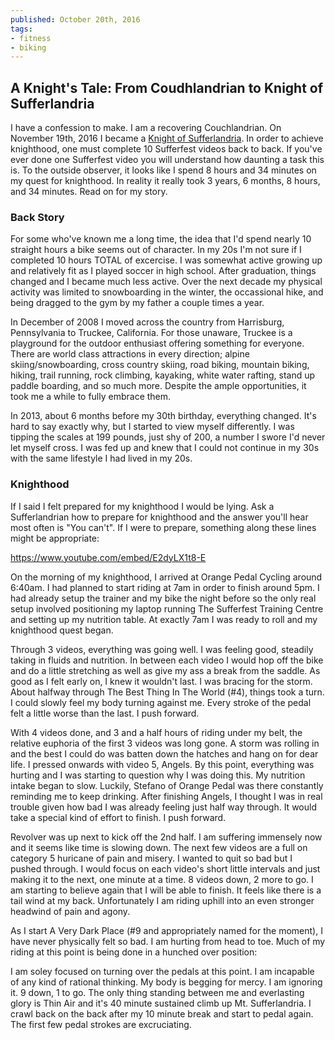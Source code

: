 ```yaml
---
published: October 20th, 2016
tags:
- fitness
- biking
---
```


## A Knight's Tale: From Coudhlandrian to Knight of Sufferlandria


<!-- preview -->
<!--
<blockquote class="instagram-media" data-instgrm-version="7" style=" background:#FFF; border:0; border-radius:3px; box-shadow:0 0 1px 0 rgba(0,0,0,0.5),0 1px 10px 0 rgba(0,0,0,0.15); margin: 1px; max-width:658px; padding:0; width:99.375%; width:-webkit-calc(100% - 2px); width:calc(100% - 2px);"><div style="padding:8px;"> <div style=" background:#F8F8F8; line-height:0; margin-top:40px; padding:50.0% 0; text-align:center; width:100%;"> <div style=" background:url(data:image/png;base64,iVBORw0KGgoAAAANSUhEUgAAACwAAAAsCAMAAAApWqozAAAABGdBTUEAALGPC/xhBQAAAAFzUkdCAK7OHOkAAAAMUExURczMzPf399fX1+bm5mzY9AMAAADiSURBVDjLvZXbEsMgCES5/P8/t9FuRVCRmU73JWlzosgSIIZURCjo/ad+EQJJB4Hv8BFt+IDpQoCx1wjOSBFhh2XssxEIYn3ulI/6MNReE07UIWJEv8UEOWDS88LY97kqyTliJKKtuYBbruAyVh5wOHiXmpi5we58Ek028czwyuQdLKPG1Bkb4NnM+VeAnfHqn1k4+GPT6uGQcvu2h2OVuIf/gWUFyy8OWEpdyZSa3aVCqpVoVvzZZ2VTnn2wU8qzVjDDetO90GSy9mVLqtgYSy231MxrY6I2gGqjrTY0L8fxCxfCBbhWrsYYAAAAAElFTkSuQmCC); display:block; height:44px; margin:0 auto -44px; position:relative; top:-22px; width:44px;"></div></div><p style=" color:#c9c8cd; font-family:Arial,sans-serif; font-size:14px; line-height:17px; margin-bottom:0; margin-top:8px; overflow:hidden; padding:8px 0 7px; text-align:center; text-overflow:ellipsis; white-space:nowrap;"><a href="https://www.instagram.com/p/BNAsyBkBCBp/" style=" color:#c9c8cd; font-family:Arial,sans-serif; font-size:14px; font-style:normal; font-weight:normal; line-height:17px; text-decoration:none;" target="_blank">A photo posted by Orange Pedal Cycling (@orangepedal_cycling)</a> on <time style=" font-family:Arial,sans-serif; font-size:14px; line-height:17px;" datetime="2016-11-19T23:55:41+00:00">Nov 19, 2016 at 3:55pm PST</time></p></div></blockquote>
<script async defer src="//platform.instagram.com/en_US/embeds.js"></script>

<p></p>
-->

I have a confession to make. I am a recovering Couchlandrian. On November 19th, 2016 I became a [Knight of Sufferlandria](https://thesufferfest.com/pages/knights-of-sufferlandria). In order to achieve knighthood, one must complete 10 Sufferfest videos back to back. If you've ever done one Sufferfest video you will understand how daunting a task this is. To the outside observer, it looks like I spend 8 hours and 34 minutes on my quest for knighthood. In reality it really took 3 years, 6 months, 8 hours, and 34 minutes. Read on for my story.
<!-- /preview -->

### Back Story

For some who've known me a long time, the idea that I'd spend nearly 10 straight hours a bike seems out of character. In my 20s I'm not sure if I completed 10 hours TOTAL of excercise. I was somewhat active growing up and relatively fit as I played soccer in high school. After graduation, things changed and I became much less active. Over the next decade my physical activity was limited to snowboarding in the winter, the occassional hike, and being dragged to the gym by my father a couple times a year.

In December of 2008 I moved across the country from Harrisburg, Pennsylvania to Truckee, California. For those unaware, Truckee is a playground for the outdoor enthusiast offering something for everyone. There are world class attractions in every direction; alpine skiing/snowboarding, cross country skiing, road biking, mountain biking, hiking, trail running, rock climbing, kayaking, white water rafting, stand up paddle boarding, and so much more. Despite the ample opportunities, it took me a while to fully embrace them.

In 2013, about 6 months before my 30th birthday, everything changed. It's hard to say exactly why, but I started to view myself differently. I was tipping the scales at 199 pounds, just shy of 200, a number I swore I'd never let myself cross. I was fed up and knew that I could not continue in my 30s with the same lifestyle I had lived in my 20s.

### Knighthood

If I said I felt prepared for my knighthood I would be lying. Ask a Sufferlandrian how to prepare for knighthood and the answer you'll hear most often is "You can't". If I were to prepare, something along these lines might be appropriate: 

<p></p>


https://www.youtube.com/embed/E2dyLX1t8-E

<p></p>

On the morning of my knighthood, I arrived at Orange Pedal Cycling around 6:40am. I had planned to start riding at 7am in order to finish around 5pm. I had already setup the trainer and my bike the night before so the only real setup involved positioning my laptop running The Sufferfest Training Centre and setting up my nutrition table. At exactly 7am I was ready to roll and my knighthood quest began.

<!--
<p></p>


<blockquote class="instagram-media" data-instgrm-captioned data-instgrm-version="7" style=" background:#FFF; border:0; border-radius:3px; box-shadow:0 0 1px 0 rgba(0,0,0,0.5),0 1px 10px 0 rgba(0,0,0,0.15); margin: 1px; max-width:658px; padding:0; width:99.375%; width:-webkit-calc(100% - 2px); width:calc(100% - 2px);"><div style="padding:8px;"> <div style=" background:#F8F8F8; line-height:0; margin-top:40px; padding:50.0% 0; text-align:center; width:100%;"> <div style=" background:url(data:image/png;base64,iVBORw0KGgoAAAANSUhEUgAAACwAAAAsCAMAAAApWqozAAAABGdBTUEAALGPC/xhBQAAAAFzUkdCAK7OHOkAAAAMUExURczMzPf399fX1+bm5mzY9AMAAADiSURBVDjLvZXbEsMgCES5/P8/t9FuRVCRmU73JWlzosgSIIZURCjo/ad+EQJJB4Hv8BFt+IDpQoCx1wjOSBFhh2XssxEIYn3ulI/6MNReE07UIWJEv8UEOWDS88LY97kqyTliJKKtuYBbruAyVh5wOHiXmpi5we58Ek028czwyuQdLKPG1Bkb4NnM+VeAnfHqn1k4+GPT6uGQcvu2h2OVuIf/gWUFyy8OWEpdyZSa3aVCqpVoVvzZZ2VTnn2wU8qzVjDDetO90GSy9mVLqtgYSy231MxrY6I2gGqjrTY0L8fxCxfCBbhWrsYYAAAAAElFTkSuQmCC); display:block; height:44px; margin:0 auto -44px; position:relative; top:-22px; width:44px;"></div></div> <p style=" margin:8px 0 0 0; padding:0 4px;"> <a href="https://www.instagram.com/p/BM_1MROD7vC/" style=" color:#000; font-family:Arial,sans-serif; font-size:14px; font-style:normal; font-weight:normal; line-height:17px; text-decoration:none; word-wrap:break-word;" target="_blank">Another #sufferfest #sufferlandria rider in the house. Ride for charity #ronaldmcdonaldhouse is on. Come down and ride with us. #OrangePedalCycling #Reno #tacxperience</a></p> <p style=" color:#c9c8cd; font-family:Arial,sans-serif; font-size:14px; line-height:17px; margin-bottom:0; margin-top:8px; overflow:hidden; padding:8px 0 7px; text-align:center; text-overflow:ellipsis; white-space:nowrap;">A photo posted by Orange Pedal Cycling (@orangepedal_cycling) on <time style=" font-family:Arial,sans-serif; font-size:14px; line-height:17px;" datetime="2016-11-19T15:49:55+00:00">Nov 19, 2016 at 7:49am PST</time></p></div></blockquote>
-->

Through 3 videos, everything was going well. I was feeling good, steadily taking in fluids and nutrition. In between each video I would hop off the bike and do a little stretching as well as give my ass a break from the saddle. As good as I felt early on, I knew it wouldn't last. I was bracing for the storm. About halfway through The Best Thing In The World (#4), things took a turn. I could slowly feel my body turning against me. Every stroke of the pedal felt a little worse than the last. I push forward.

With 4 videos done, and 3 and a half hours of riding under my belt, the relative euphoria of the first 3 videos was long gone. A storm was rolling in and the best I could do was batten down the hatches and hang on for dear life. I pressed onwards with video 5, Angels. By this point, everything was hurting and I was starting to question why I was doing this. My nutrition intake began to slow. Luckily, Stefano of Orange Pedal was there constantly reminding me to keep drinking. After finishing Angels, I thought I was in real trouble given how bad I was already feeling just half way through. It would take a special kind of effort to finish. I push forward.

Revolver was up next to kick off the 2nd half. I am suffering immensely now and it seems like time is slowing down. The next few videos are a full on category 5 huricane of pain and misery. I wanted to quit so bad but I pushed through. I would focus on each video's short little intervals and just making it to the next, one minute at a time. 8 videos down, 2 more to go. I am starting to believe again that I will be able to finish. It feels like there is a tail wind at my back. Unfortunately I am riding uphill into an even stronger headwind of pain and agony. 

As I start A Very Dark Place (#9 and appropriately named for the moment), I have never physically felt so bad. I am hurting from head to toe. Much of my riding at this point is being done in a hunched over position:

<!--
<blockquote class="instagram-media" data-instgrm-version="7" style=" background:#FFF; border:0; border-radius:3px; box-shadow:0 0 1px 0 rgba(0,0,0,0.5),0 1px 10px 0 rgba(0,0,0,0.15); margin: 1px; max-width:658px; padding:0; width:99.375%; width:-webkit-calc(100% - 2px); width:calc(100% - 2px);"><div style="padding:8px;"> <div style=" background:#F8F8F8; line-height:0; margin-top:40px; padding:50.0% 0; text-align:center; width:100%;"> <div style=" background:url(data:image/png;base64,iVBORw0KGgoAAAANSUhEUgAAACwAAAAsCAMAAAApWqozAAAABGdBTUEAALGPC/xhBQAAAAFzUkdCAK7OHOkAAAAMUExURczMzPf399fX1+bm5mzY9AMAAADiSURBVDjLvZXbEsMgCES5/P8/t9FuRVCRmU73JWlzosgSIIZURCjo/ad+EQJJB4Hv8BFt+IDpQoCx1wjOSBFhh2XssxEIYn3ulI/6MNReE07UIWJEv8UEOWDS88LY97kqyTliJKKtuYBbruAyVh5wOHiXmpi5we58Ek028czwyuQdLKPG1Bkb4NnM+VeAnfHqn1k4+GPT6uGQcvu2h2OVuIf/gWUFyy8OWEpdyZSa3aVCqpVoVvzZZ2VTnn2wU8qzVjDDetO90GSy9mVLqtgYSy231MxrY6I2gGqjrTY0L8fxCxfCBbhWrsYYAAAAAElFTkSuQmCC); display:block; height:44px; margin:0 auto -44px; position:relative; top:-22px; width:44px;"></div></div><p style=" color:#c9c8cd; font-family:Arial,sans-serif; font-size:14px; line-height:17px; margin-bottom:0; margin-top:8px; overflow:hidden; padding:8px 0 7px; text-align:center; text-overflow:ellipsis; white-space:nowrap;"><a href="https://www.instagram.com/p/BNAvm0VhJrL/" style=" color:#c9c8cd; font-family:Arial,sans-serif; font-size:14px; font-style:normal; font-weight:normal; line-height:17px; text-decoration:none;" target="_blank">A photo posted by Orange Pedal Cycling (@orangepedal_cycling)</a> on <time style=" font-family:Arial,sans-serif; font-size:14px; line-height:17px;" datetime="2016-11-20T00:20:22+00:00">Nov 19, 2016 at 4:20pm PST</time></p></div></blockquote>
<script async defer src="//platform.instagram.com/en_US/embeds.js"></script>
-->

I am soley focused on turning over the pedals at this point. I am incapable of any kind of rational thinking. My body is begging for mercy. I am ignoring it. 9 down, 1 to go. The only thing standing between me and everlasting glory is Thin Air and it's 40 minute sustained climb up Mt. Sufferlandria. I crawl back on the back after my 10 minute break and start to pedal again. The first few pedal strokes are excruciating.



